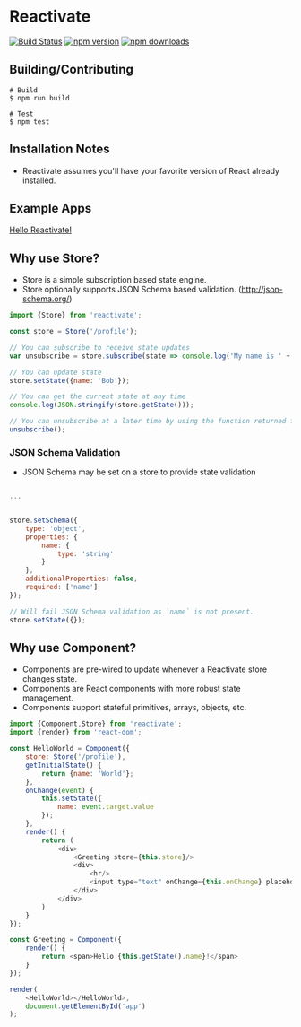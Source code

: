 # Reactivate

[![Build Status](https://img.shields.io/travis/dbmeads/reactivate/master.svg?style=flat-square)](https://travis-ci.org/dbmeads/reactivate)
[![npm version](https://img.shields.io/npm/v/reactivate.svg?style=flat-square)](https://www.npmjs.com/package/reactivate)
[![npm downloads](https://img.shields.io/npm/dm/reactivate.svg?style=flat-square)](https://www.npmjs.com/package/reactivate)

## Building/Contributing

```
# Build
$ npm run build

# Test
$ npm test
```

## Installation Notes

* Reactivate assumes you'll have your favorite version of React already installed.

## Example Apps

[Hello Reactivate!](https://github.com/dbmeads/reactivate.helloworld)

## Why use Store?

* Store is a simple subscription based state engine.
* Store optionally supports JSON Schema based validation. (http://json-schema.org/)

```js
import {Store} from 'reactivate';

const store = Store('/profile');

// You can subscribe to receive state updates
var unsubscribe = store.subscribe(state => console.log('My name is ' + state.name + '!'));

// You can update state
store.setState({name: 'Bob'});

// You can get the current state at any time
console.log(JSON.stringify(store.getState()));

// You can unsubscribe at a later time by using the function returned from subscribe
unsubscribe();
```

### JSON Schema Validation

* JSON Schema may be set on a store to provide state validation

```js

...


store.setSchema({
    type: 'object',
    properties: {
        name: {
            type: 'string'
        }
    },
    additionalProperties: false,
    required: ['name']
});

// Will fail JSON Schema validation as `name` is not present.
store.setState({});
```

## Why use Component?

* Components are pre-wired to update whenever a Reactivate store changes state.
* Components are React components with more robust state management.
* Components support stateful primitives, arrays, objects, etc.

```js
import {Component,Store} from 'reactivate';
import {render} from 'react-dom';

const HelloWorld = Component({
    store: Store('/profile'),
    getInitialState() {
        return {name: 'World'};
    },
    onChange(event) {
        this.setState({
            name: event.target.value
        });
    },
    render() {
        return (
            <div>
                <Greeting store={this.store}/>
                <div>
                    <hr/>
                    <input type="text" onChange={this.onChange} placeholder="Enter Name"/>
                </div>
            </div>
        )
    }
});

const Greeting = Component({
    render() {
        return <span>Hello {this.getState().name}!</span>
    }
});

render(
    <HelloWorld></HelloWorld>,
    document.getElementById('app')
);
```